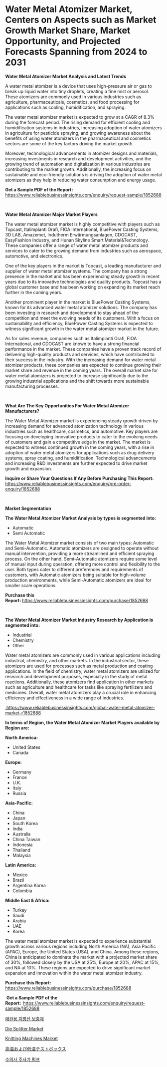 <p><h1>Water Metal Atomizer Market, Centers on Aspects such as Market Growth Market Share, Market Opportunity, and Projected Forecasts Spanning from 2024 to 2031</h1></p><p><strong>Water Metal Atomizer Market Analysis and Latest Trends</strong></p>
<p><p>A water metal atomizer is a device that uses high-pressure air or gas to break up liquid water into tiny droplets, creating a fine mist or aerosol. These atomizers are commonly used in various industries such as agriculture, pharmaceuticals, cosmetics, and food processing for applications such as cooling, humidification, and spraying.</p><p>The water metal atomizer market is expected to grow at a CAGR of 8.3% during the forecast period. The rising demand for efficient cooling and humidification systems in industries, increasing adoption of water atomizers in agriculture for pesticide spraying, and growing awareness about the benefits of using water atomizers in the pharmaceutical and cosmetics sectors are some of the key factors driving the market growth.</p><p>Moreover, technological advancements in atomizer designs and materials, increasing investments in research and development activities, and the growing trend of automation and digitalization in various industries are contributing to the market growth. Additionally, the increasing focus on sustainable and eco-friendly solutions is driving the adoption of water metal atomizers as they help in reducing water consumption and energy usage.</p></p>
<p><strong>Get a Sample PDF of the Report:&nbsp;</strong> <a href="https://www.reliablebusinessinsights.com/enquiry/request-sample/1852688">https://www.reliablebusinessinsights.com/enquiry/request-sample/1852688</a></p>
<p>&nbsp;</p>
<p><strong>Water Metal Atomizer Major Market Players</strong></p>
<p><p>The water metal atomizer market is highly competitive with players such as Topcast, Italimpianti Orafi, FIOA International, BluePower Casting Systems, 3D LAB, Amazemet, Indutherm Erwärmungsanlagen, CDOCAST, EasyFashion Industry, and Hunan Skyline Smart Material&Technology. These companies offer a range of water metal atomizer products and services to cater to the growing demand from industries such as aerospace, automotive, and electronics.</p><p>One of the key players in the market is Topcast, a leading manufacturer and supplier of water metal atomizer systems. The company has a strong presence in the market and has been experiencing steady growth in recent years due to its innovative technologies and quality products. Topcast has a global customer base and has been working on expanding its market reach further in the coming years.</p><p>Another prominent player in the market is BluePower Casting Systems, known for its advanced water metal atomizer solutions. The company has been investing in research and development to stay ahead of the competition and meet the evolving needs of its customers. With a focus on sustainability and efficiency, BluePower Casting Systems is expected to witness significant growth in the water metal atomizer market in the future.</p><p>As for sales revenue, companies such as Italimpianti Orafi, FIOA International, and CDOCAST are known to have a strong financial performance in the market. These companies have a proven track record of delivering high-quality products and services, which have contributed to their success in the industry. With the increasing demand for water metal atomizer products, these companies are expected to continue growing their market share and revenue in the coming years. The overall market size for water metal atomizers is projected to increase significantly due to the growing industrial applications and the shift towards more sustainable manufacturing processes.</p></p>
<p>&nbsp;</p>
<p><strong>What Are The Key Opportunities For Water Metal Atomizer Manufacturers?</strong></p>
<p><p>The Water Metal Atomizer market is experiencing steady growth driven by increasing demand for advanced atomization technology in various industries such as healthcare, cosmetics, and automotive. Key players are focusing on developing innovative products to cater to the evolving needs of customers and gain a competitive edge in the market. The market is expected to witness continued growth in the coming years, with a rise in adoption of water metal atomizers for applications such as drug delivery systems, spray coating, and humidification. Technological advancements and increasing R&D investments are further expected to drive market growth and expansion.</p></p>
<p><strong>Inquire or Share Your Questions If Any Before Purchasing This Report:</strong> <a href="https://www.reliablebusinessinsights.com/enquiry/pre-order-enquiry/1852688">https://www.reliablebusinessinsights.com/enquiry/pre-order-enquiry/1852688</a></p>
<p>&nbsp;</p>
<p><strong>Market Segmentation</strong></p>
<p><strong>The Water Metal Atomizer Market Analysis by types is segmented into:</strong></p>
<p><ul><li>Automatic</li><li>Semi Automatic</li></ul></p>
<p><p>The Water Metal Atomizer market consists of two main types: Automatic and Semi-Automatic. Automatic atomizers are designed to operate without manual intervention, providing a more streamlined and efficient spraying process. On the other hand, Semi-Automatic atomizers require some level of manual input during operation, offering more control and flexibility to the user. Both types cater to different preferences and requirements of customers, with Automatic atomizers being suitable for high-volume production environments, while Semi-Automatic atomizers are ideal for smaller scale operations.</p></p>
<p><strong>Purchase this Report:&nbsp;</strong><a href="https://www.reliablebusinessinsights.com/purchase/1852688">https://www.reliablebusinessinsights.com/purchase/1852688</a></p>
<p>&nbsp;</p>
<p><strong>The Water Metal Atomizer Market Industry Research by Application is segmented into:</strong></p>
<p><ul><li>Industrial</li><li>Chemistry</li><li>Other</li></ul></p>
<p><p>Water metal atomizers are commonly used in various applications including industrial, chemistry, and other markets. In the industrial sector, these atomizers are used for processes such as metal production and coating applications. In the field of chemistry, water metal atomizers are utilized for research and development purposes, especially in the study of metal reactions. Additionally, these atomizers find application in other markets such as agriculture and healthcare for tasks like spraying fertilizers and medicines. Overall, water metal atomizers play a crucial role in enhancing efficiency and effectiveness in a wide range of industries.</p></p>
<p><a href="https://www.reliablebusinessinsights.com/global-water-metal-atomizer-market-r1852688">&nbsp;https://www.reliablebusinessinsights.com/global-water-metal-atomizer-market-r1852688</a></p>
<p><strong>In terms of Region, the Water Metal Atomizer Market Players available by Region are:</strong></p>
<p>
    <p> <strong> North America: </strong>
        <ul>
            <li>United States</li>
            <li>Canada</li>
        </ul>
        </p> 
    <p> <strong> Europe: </strong>
        <ul>
            <li>Germany</li>
            <li>France</li>
            <li>U.K.</li>
            <li>Italy</li>
            <li>Russia</li>
        </ul>
        </p> 
    <p> <strong> Asia-Pacific: </strong>
        <ul>
            <li>China</li>
            <li>Japan</li>
            <li>South Korea</li>
            <li>India</li>
            <li>Australia</li>
            <li>China Taiwan</li>
            <li>Indonesia</li>
            <li>Thailand</li>
            <li>Malaysia</li>
        </ul>
        </p> 
    <p> <strong> Latin America: </strong>
        <ul>
            <li>Mexico</li>
            <li>Brazil</li>
            <li>Argentina Korea</li>
            <li>Colombia</li>
        </ul>
        </p> 
    <p> <strong> Middle East & Africa: </strong>
        <ul>
            <li>Turkey</li>
            <li>Saudi</li>
            <li>Arabia</li>
            <li>UAE</li>
            <li>Korea</li>
        </ul>
    </p>
    </p>
<p><p>The water metal atomizer market is expected to experience substantial growth across various regions including North America (NA), Asia Pacific (APAC), Europe, the United States (USA), and China. Among these regions, China is anticipated to dominate the market with a projected market share of 30%, followed closely by the USA at 25%, Europe at 20%, APAC at 15%, and NA at 10%. These regions are expected to drive significant market expansion and innovation within the water metal atomizer industry.</p></p>
<p><strong>Purchase this Report: </strong><a href="https://www.reliablebusinessinsights.com/purchase/1852688">https://www.reliablebusinessinsights.com/purchase/1852688</a></p>
<p>&nbsp;<strong>Get a Sample PDF of the Report:&nbsp;&nbsp;</strong><a href="https://www.reliablebusinessinsights.com/enquiry/request-sample/1852688">https://www.reliablebusinessinsights.com/enquiry/request-sample/1852688</a></p>
<p><strong></strong></p>
<p><p><a href="https://github.com/lzuwsfreyoq70/Market-Research-Report-List-2/blob/main/6365684176829.md">애완용 지방산 보충제</a></p><p><a href="https://github.com/maesanjaya8/Market-Research-Report-List-1/blob/main/die-splitter-market.md">Die Splitter Market</a></p><p><a href="https://github.com/bznecsdb5/Market-Research-Report-List-1/blob/main/knitting-machines-market.md">Knitting Machines Market</a></p><p><a href="https://github.com/KenyonJohns/Market-Research-Report-List-1/blob/main/8901661164085.md">高温および低温テストボックス</a></p><p><a href="https://github.com/TrevorKruvalis5678/Market-Research-Report-List-2/blob/main/1911268176830.md">수의사 주사기 펌프</a></p></p>